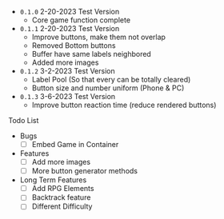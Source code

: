 - `0.1.0` 2-20-2023 Test Version 
  - Core game function complete
- `0.1.1` 2-20-2023 Test Version
  - Improve buttons, make them not overlap
  - Removed Bottom buttons
  - Buffer have same labels neighbored
  - Added more images
- `0.1.2` 3-2-2023 Test Version
  - Label Pool (So that every can be totally cleared)
  - Button size and number uniform (Phone & PC)
- `0.1.3` 3-6-2023 Test Version
  - Improve button reaction time (reduce rendered buttons)

Todo List
- Bugs
  - [ ] Embed Game in Container
- Features
  - [ ] Add more images
  - [ ] More button generator methods
- Long Term Features
  - [ ] Add RPG Elements
  - [ ] Backtrack feature
  - [ ] Different Difficulty
